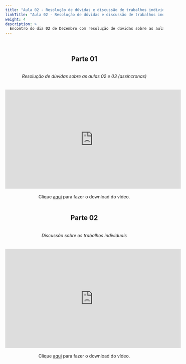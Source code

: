 ```yaml
---
title: "Aula 02 - Resolução de dúvidas e discussão de trabalhos individuais"
linkTitle: "Aula 02 - Resolução de dúvidas e discussão de trabalhos individuais"
weight: 4
description: >
  Encontro do dia 02 de Dezembro com resolução de dúvidas sobre as aulas 02 e 03 (assíncronas) e início da discussão sobre os trabalhos individuais
---
```


<br>
<div align="center">
<h2>Parte 01</h2>
<br>
<i>Resolução de dúvidas sobre as aulas 02 e 03 (assíncronas)</i>
<br><br><br>
<iframe width="560" height="315" src="https://www.youtube.com/embed/VTD1l5dVtjE" frameborder="0" allow="accelerometer; autoplay; clipboard-write; encrypted-media; gyroscope; picture-in-picture" allowfullscreen></iframe>
<br><br>
Clique <a href="https://photos.app.goo.gl/zyTRArPMMwnr1kjz8">aqui</a> para fazer o download do vídeo.
<br><br>

<h2>Parte 02</h2>
<br>
<i>Discussão sobre os trabalhos individuais</i>
<br><br><br>
<iframe width="560" height="315" src="https://www.youtube.com/embed/4cOrwJIFEjM" frameborder="0" allow="accelerometer; autoplay; clipboard-write; encrypted-media; gyroscope; picture-in-picture" allowfullscreen></iframe>
<br><br>
Clique <a href="https://photos.app.goo.gl/Vug31e41RNPrAr2v5">aqui</a> para fazer o download do vídeo.
<br><br>

</div>